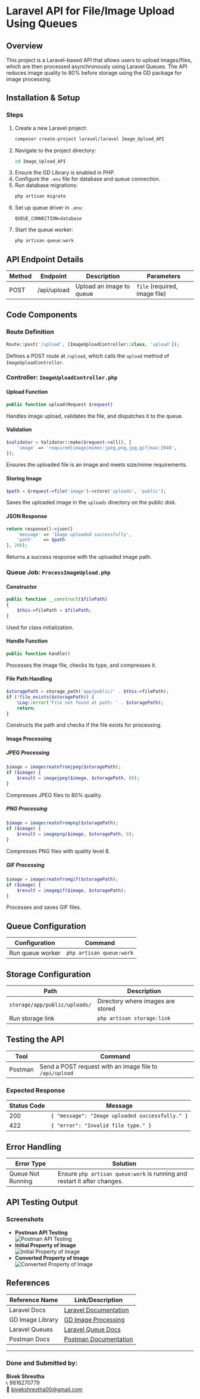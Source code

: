 # Laravel API for File/Image Upload Using Queues

## Overview
This project is a Laravel-based API that allows users to upload images/files, which are then processed asynchronously using Laravel Queues. The API reduces image quality to 80% before storage using the GD package for image processing.

## Installation & Setup

### Steps

1. Create a new Laravel project:
   ```bash
   composer create-project laravel/laravel Image_Upload_API
   ```
2. Navigate to the project directory:
   ```bash
   cd Image_Upload_API
   ```
3. Ensure the GD Library is enabled in PHP.
4. Configure the `.env` file for database and queue connection.
5. Run database migrations:
   ```bash
   php artisan migrate
   ```
6. Set up queue driver in `.env`:
   ```env
   QUEUE_CONNECTION=database
   ```
7. Start the queue worker:
   ```bash
   php artisan queue:work
   ```

## API Endpoint Details

| Method | Endpoint      | Description              | Parameters                        |
|--------|--------------|--------------------------|-----------------------------------|
| POST   | /api/upload  | Upload an image to queue | `file` (required, image file)     |

## Code Components

### **Route Definition**
```php
Route::post('/upload', [ImageUploadController::class, 'upload']);
```
Defines a POST route at `/upload`, which calls the `upload` method of `ImageUploadController`.

### **Controller: `ImageUploadController.php`**
#### Upload Function
```php
public function upload(Request $request)
```
Handles image upload, validates the file, and dispatches it to the queue.

#### Validation
```php
$validator = Validator::make($request->all(), [
    'image' => 'required|image|mimes:jpeg,png,jpg,gif|max:2048',
]);
```
Ensures the uploaded file is an image and meets size/mime requirements.

#### Storing Image
```php
$path = $request->file('image')->store('uploads', 'public');
```
Saves the uploaded image in the `uploads` directory on the public disk.

#### JSON Response
```php
return response()->json([
    'message' => 'Image uploaded successfully',
    'path'    => $path
], 200);
```
Returns a success response with the uploaded image path.

### **Queue Job: `ProcessImageUpload.php`**

#### Constructor
```php
public function __construct($filePath)
{
    $this->filePath = $filePath;
}
```
Used for class initialization.

#### Handle Function
```php
public function handle()
```
Processes the image file, checks its type, and compresses it.

#### File Path Handling
```php
$storagePath = storage_path('app/public/' . $this->filePath);
if (!file_exists($storagePath)) {
    \Log::error('File not found at path: ' . $storagePath);
    return;
}
```
Constructs the path and checks if the file exists for processing.

#### Image Processing
##### JPEG Processing
```php
$image = imagecreatefromjpeg($storagePath);
if ($image) {
    $result = imagejpeg($image, $storagePath, 80);
}
```
Compresses JPEG files to 80% quality.

##### PNG Processing
```php
$image = imagecreatefrompng($storagePath);
if ($image) {
    $result = imagepng($image, $storagePath, 8);
}
```
Compresses PNG files with quality level 8.

##### GIF Processing
```php
$image = imagecreatefromgif($storagePath);
if ($image) {
    $result = imagegif($image, $storagePath);
}
```
Processes and saves GIF files.

## Queue Configuration

| Configuration        | Command                    |
|----------------------|---------------------------|
| Run queue worker    | `php artisan queue:work`  |

## Storage Configuration

| Path                           | Description                    |
|--------------------------------|--------------------------------|
| `storage/app/public/uploads/` | Directory where images are stored |
| Run storage link               | `php artisan storage:link`      |

## Testing the API

| Tool    | Command                                        |
|---------|-----------------------------------------------|
| Postman | Send a POST request with an image file to `/api/upload` |

### Expected Response

| Status Code | Message                                     |
|------------|---------------------------------|
| 200        | `{ "message": "Image uploaded successfully." }` |
| 422        | `{ "error": "Invalid file type." }`           |

## Error Handling

| Error Type         | Solution                                                   |
|--------------------|------------------------------------------------------------|
| Queue Not Running | Ensure `php artisan queue:work` is running and restart it after changes. |

## API Testing Output

### Screenshots
- **Postman API Testing**  
  ![Postman API Testing](screenshotimages/PostManss.png) 
- **Initial Property of Image**  
  ![Initial Property of Image](image_path)  
- **Converted Property of Image**  
  ![Converted Property of Image](image_path)  

## References

| Reference Name    | Link/Description                                     |
|------------------|----------------------------------------------------|
| Laravel Docs     | [Laravel Documentation](https://laravel.com/docs/) |
| GD Image Library | [GD Image Processing](https://www.binarytides.com/compress-images-php-using-gd/) |
| Laravel Queues   | [Laravel Queue Docs](https://laravel.com/docs/queues) |
| Postman Docs     | [Postman Documentation](https://learning.postman.com/docs/) |

---

### Done and Submitted by:  
**Bivek Shrestha**  
📞 9816270779  
📧 bivekshrestha00@gmail.com

